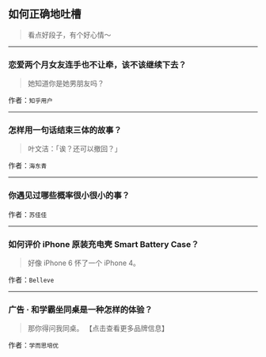 ## 如何正确地吐槽

> 看点好段子，有个好心情～


 
---

### 恋爱两个月女友连手也不让牵，该不该继续下去？

> 她知道你是她男朋友吗？


作者：`知乎用户`

---

### 怎样用一句话结束三体的故事？

> 叶文洁：「诶？还可以撤回？」


作者：`海东青`

---

### 你遇见过哪些概率很小很小的事？

> 


作者：`苏佳佳`

---

### 如何评价 iPhone 原装充电壳 Smart Battery Case？

> 好像 iPhone 6 怀了一个 iPhone 4。


作者：`Belleve`

---

### 广告 · 和学霸坐同桌是一种怎样的体验？

> 那你得问我同桌。
> 【点击查看更多品牌信息】


作者：`学而思培优`
